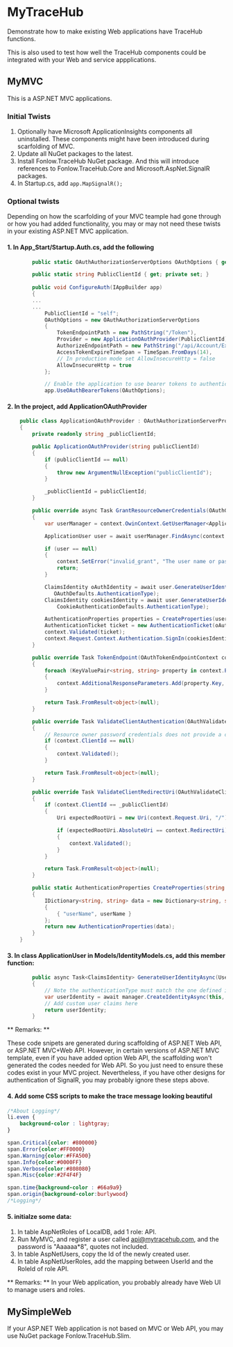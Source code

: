 # MyTraceHub
Demonstrate how to make existing Web applications have TraceHub functions.

This is also used to test how well the TraceHub components could be integrated with your Web and service appplications.

## MyMVC

This is a ASP.NET MVC applications.

### Initial Twists

1. Optionally have Microsoft ApplicationInsights components all uninstalled. These components might have been introduced during scarfolding of MVC.
2. Update all NuGet packages to the latest.
3. Install Fonlow.TraceHub NuGet package. And this will introduce references to Fonlow.TraceHub.Core and Microsoft.AspNet.SignalR packages. 
4. In Startup.cs, add `app.MapSignalR();` 

### Optional twists

Depending on how the scarfolding of your MVC teample had gone through or how you had added functionality, you may or may not need these twists in your existing ASP.NET MVC application.

#### 1. In App_Start/Startup.Auth.cs, add the following

```c#
        public static OAuthAuthorizationServerOptions OAuthOptions { get; private set; }

        public static string PublicClientId { get; private set; }
        
        public void ConfigureAuth(IAppBuilder app)
        {
        ...
        ...
            PublicClientId = "self";
            OAuthOptions = new OAuthAuthorizationServerOptions
            {
                TokenEndpointPath = new PathString("/Token"),
                Provider = new ApplicationOAuthProvider(PublicClientId),
                AuthorizeEndpointPath = new PathString("/api/Account/ExternalLogin"),
                AccessTokenExpireTimeSpan = TimeSpan.FromDays(14),
                // In production mode set AllowInsecureHttp = false
                AllowInsecureHttp = true
            };

            // Enable the application to use bearer tokens to authenticate users
            app.UseOAuthBearerTokens(OAuthOptions);

```

#### 2. In the project, add ApplicationOAuthProvider

```c#
    public class ApplicationOAuthProvider : OAuthAuthorizationServerProvider
    {
        private readonly string _publicClientId;

        public ApplicationOAuthProvider(string publicClientId)
        {
            if (publicClientId == null)
            {
                throw new ArgumentNullException("publicClientId");
            }

            _publicClientId = publicClientId;
        }

        public override async Task GrantResourceOwnerCredentials(OAuthGrantResourceOwnerCredentialsContext context)
        {
            var userManager = context.OwinContext.GetUserManager<ApplicationUserManager>();

            ApplicationUser user = await userManager.FindAsync(context.UserName, context.Password);

            if (user == null)
            {
                context.SetError("invalid_grant", "The user name or password is incorrect.");
                return;
            }

            ClaimsIdentity oAuthIdentity = await user.GenerateUserIdentityAsync(userManager,
               OAuthDefaults.AuthenticationType);
            ClaimsIdentity cookiesIdentity = await user.GenerateUserIdentityAsync(userManager,
                CookieAuthenticationDefaults.AuthenticationType);

            AuthenticationProperties properties = CreateProperties(user.UserName);
            AuthenticationTicket ticket = new AuthenticationTicket(oAuthIdentity, properties);
            context.Validated(ticket);
            context.Request.Context.Authentication.SignIn(cookiesIdentity);
        }

        public override Task TokenEndpoint(OAuthTokenEndpointContext context)
        {
            foreach (KeyValuePair<string, string> property in context.Properties.Dictionary)
            {
                context.AdditionalResponseParameters.Add(property.Key, property.Value);
            }

            return Task.FromResult<object>(null);
        }

        public override Task ValidateClientAuthentication(OAuthValidateClientAuthenticationContext context)
        {
            // Resource owner password credentials does not provide a client ID.
            if (context.ClientId == null)
            {
                context.Validated();
            }

            return Task.FromResult<object>(null);
        }

        public override Task ValidateClientRedirectUri(OAuthValidateClientRedirectUriContext context)
        {
            if (context.ClientId == _publicClientId)
            {
                Uri expectedRootUri = new Uri(context.Request.Uri, "/");

                if (expectedRootUri.AbsoluteUri == context.RedirectUri)
                {
                    context.Validated();
                }
            }

            return Task.FromResult<object>(null);
        }

        public static AuthenticationProperties CreateProperties(string userName)
        {
            IDictionary<string, string> data = new Dictionary<string, string>
            {
                { "userName", userName }
            };
            return new AuthenticationProperties(data);
        }
    }
```

#### 3. In class ApplicationUser in Models/IdentityModels.cs, add this member function:

```c#
        public async Task<ClaimsIdentity> GenerateUserIdentityAsync(UserManager<ApplicationUser> manager, string authenticationType)
        {
            // Note the authenticationType must match the one defined in CookieAuthenticationOptions.AuthenticationType
            var userIdentity = await manager.CreateIdentityAsync(this, authenticationType);
            // Add custom user claims here
            return userIdentity;
        }
```

** Remarks: **

These code snipets are generated during scaffolding of ASP.NET Web API, or ASP.NET MVC+Web API. However, in certain versions of ASP.NET MVC template, even if you have added option Web API, the scaffolding won't generated the codes needed for Web API. So you just need to ensure these codes exist in your MVC project. Nevertheless, if you have other designs for authentication of SignalR, you may probably ignore these steps above. 

#### 4. Add some CSS scripts to make the trace message looking beautiful

```css
/*About Logging*/
li.even {
    background-color : lightgray;
}

span.Critical{color: #800000}
span.Error{color:#FF0000}
span.Warning{color:#FFA500}
span.Info{color:#0000FF}
span.Verbose{color:#808080}
span.Misc{color:#2F4F4F}

span.time{background-color : #66a9a9}
span.origin{background-color:burlywood}
/*Logging*/
```


#### 5. initialze some data:

1. In table AspNetRoles of LocalDB, add 1 role: API.
2. Run MyMVC, and register a user called api@mytracehub.com, and the password is "Aaaaaa*8", quotes not included.
3. In table AspNetUsers, copy the Id of the newly created user.
4. In table AspNetUserRoles, add the mapping between UserId and the RoleId of role API.


** Remarks: **
In your Web application, you probably already have Web UI to manage users and roles.

## MySimpleWeb

If your ASP.NET Web application is not based on MVC or Web API, you may use NuGet package Fonlow.TraceHub.Slim.




